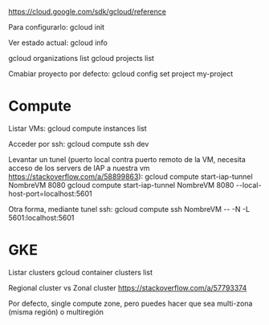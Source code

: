 https://cloud.google.com/sdk/gcloud/reference

Para configurarlo:
gcloud init


Ver estado actual:
gcloud info


gcloud organizations list
gcloud projects list


Cmabiar proyecto por defecto:
gcloud config set project my-project


# Compute
Listar VMs:
gcloud compute instances list

Acceder por ssh:
gcloud compute ssh dev

Levantar un tunel (puerto local contra puerto remoto de la VM, necesita acceso de los servers de IAP a nuestra vm https://stackoverflow.com/a/58899863):
gcloud compute start-iap-tunnel NombreVM 8080
gcloud compute start-iap-tunnel NombreVM 8080 --local-host-port=localhost:5601

Otra forma, mediante tunel ssh:
gcloud compute ssh NombreVM -- -N -L 5601:localhost:5601



# GKE
Listar clusters
gcloud container clusters list


Regional cluster vs Zonal cluster
https://stackoverflow.com/a/57793374

Por defecto, single compute zone, pero puedes hacer que sea multi-zona (misma región) o multiregión
